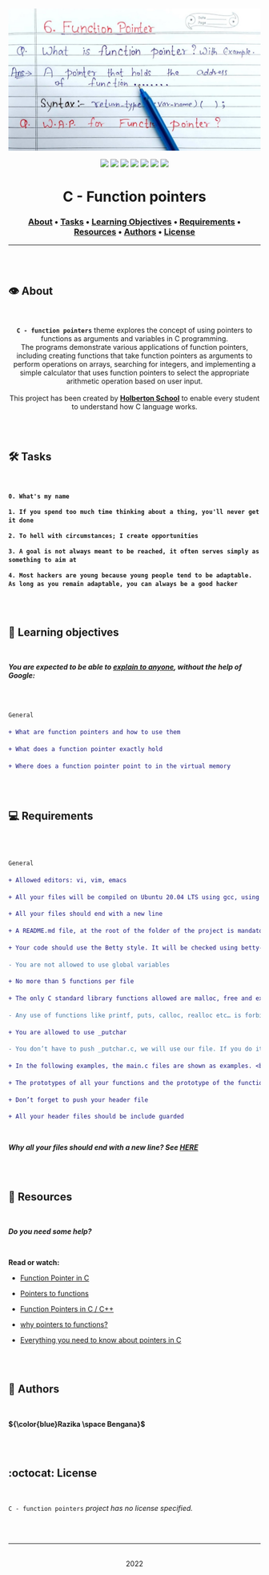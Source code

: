 <div align="center">
<br>

![Function_pointers.png](README-image/function_pointers.png)

</div>


<p align="center">
<img src="https://img.shields.io/badge/-C-yellow">
<img src="https://img.shields.io/badge/-Linux-lightgrey">
<img src="https://img.shields.io/badge/-WSL-brown">
<img src="https://img.shields.io/badge/-Ubuntu%2020.04.4%20LTS-orange">
<img src="https://img.shields.io/badge/-JetBrains-blue">
<img src="https://img.shields.io/badge/-Holberton%20School-red">
<img src="https://img.shields.io/badge/License-not%20specified-brightgreen">
</p>


<h1 align="center"> C - Function pointers </h1>


<h3 align="center">
<a href="https://github.com/RazikaBengana/holbertonschool-low_level_programming/tree/main/function_pointers#eye-about">About</a> •
<a href="https://github.com/RazikaBengana/holbertonschool-low_level_programming/tree/main/function_pointers#hammer_and_wrench-tasks">Tasks</a> •
<a href="https://github.com/RazikaBengana/holbertonschool-low_level_programming/tree/main/function_pointers#memo-learning-objectives">Learning Objectives</a> •
<a href="https://github.com/RazikaBengana/holbertonschool-low_level_programming/tree/main/function_pointers#computer-requirements">Requirements</a> •
<a href="https://github.com/RazikaBengana/holbertonschool-low_level_programming/tree/main/function_pointers#mag_right-resources">Resources</a> •
<a href="https://github.com/RazikaBengana/holbertonschool-low_level_programming/tree/main/function_pointers#bust_in_silhouette-authors">Authors</a> •
<a href="https://github.com/RazikaBengana/holbertonschool-low_level_programming/tree/main/function_pointers#octocat-license">License</a>
</h3>

---

<!-- ------------------------------------------------------------------------------------------------- -->

<br>
<br>

## :eye: About

<br>

<div align="center">

**`C - function pointers`** theme explores the concept of using pointers to functions as arguments and variables in C programming.
<br>
The programs demonstrate various applications of function pointers, including creating functions that take function pointers as arguments to perform operations on arrays, searching for integers, and implementing a simple calculator that uses function pointers to select the appropriate arithmetic operation based on user input.
<br>
<br>
This project has been created by **[Holberton School](https://www.holbertonschool.com/about-holberton)** to enable every student to understand how C language works.

</div>

<br>
<br>

<!-- ------------------------------------------------------------------------------------------------- -->

## :hammer_and_wrench: Tasks

<br>

**`0. What's my name`**

**`1. If you spend too much time thinking about a thing, you'll never get it done`**

**`2. To hell with circumstances; I create opportunities`**

**`3. A goal is not always meant to be reached, it often serves simply as something to aim at`**

**`4. Most hackers are young because young people tend to be adaptable. As long as you remain adaptable, you can always be a good hacker`**

<br>
<br>

<!-- ------------------------------------------------------------------------------------------------- -->

## :memo: Learning objectives

<br>

**_You are expected to be able to [explain to anyone](https://fs.blog/feynman-learning-technique/), without the help of Google:_**

<br>

```diff

General

+ What are function pointers and how to use them

+ What does a function pointer exactly hold

+ Where does a function pointer point to in the virtual memory

```

<br>
<br>

<!-- ------------------------------------------------------------------------------------------------- -->

## :computer: Requirements

<br>

```diff

General

+ Allowed editors: vi, vim, emacs

+ All your files will be compiled on Ubuntu 20.04 LTS using gcc, using the options -Wall -Werror -Wextra -pedantic -std=gnu89

+ All your files should end with a new line

+ A README.md file, at the root of the folder of the project is mandatory

+ Your code should use the Betty style. It will be checked using betty-style.pl and betty-doc.pl

- You are not allowed to use global variables

+ No more than 5 functions per file

+ The only C standard library functions allowed are malloc, free and exit

- Any use of functions like printf, puts, calloc, realloc etc… is forbidden

+ You are allowed to use _putchar

- You don’t have to push _putchar.c, we will use our file. If you do it won’t be taken into account

+ In the following examples, the main.c files are shown as examples. <br> You can use them to test your functions, but you don’t have to push them to your repo (if you do we won’t take them into account). <br> We will use our own main.c files at compilation. <br> Our main.c files might be different from the one shown in the examples

+ The prototypes of all your functions and the prototype of the function _putchar should be included in your header file called function_pointers.h

+ Don’t forget to push your header file

+ All your header files should be include guarded

```

<br>

**_Why all your files should end with a new line? See [HERE](https://unix.stackexchange.com/questions/18743/whats-the-point-in-adding-a-new-line-to-the-end-of-a-file/18789)_**

<br>
<br>

<!-- ------------------------------------------------------------------------------------------------- -->

## :mag_right: Resources

<br>

**_Do you need some help?_**

<br>

**Read or watch:**

* [Function Pointer in C](https://www.geeksforgeeks.org/function-pointer-in-c/)

* [Pointers to functions](https://publications.gbdirect.co.uk//c_book/chapter5/function_pointers.html)

* [Function Pointers in C / C++](https://www.youtube.com/watch?v=ynYtgGUNelE)

* [why pointers to functions?](https://www.youtube.com/watch?v=sxTFSDAZM8s&feature=youtu.be)

* [Everything you need to know about pointers in C](https://boredzo.org/pointers/)

<br>
<br>

<!-- ------------------------------------------------------------------------------------------------- -->

## :bust_in_silhouette: Authors

<br>

**${\color{blue}Razika \space Bengana}$**

<br>
<br>

<!-- ------------------------------------------------------------------------------------------------- -->

## :octocat: License

<br>

```C - function pointers``` _project has no license specified._

<br>
<br>

---

<p align="center"><br>2022</p>